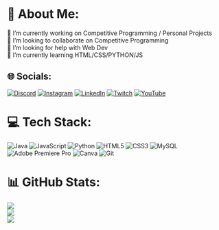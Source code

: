 # 💫 About Me:
🔭 I’m currently working on Competitive Programming / Personal Projects<br>👯 I’m looking to collaborate on Competitive Programming  <br>🤝 I’m looking for help with Web Dev<br>🌱 I’m currently learning HTML/CSS/PYTHON/JS<br>


## 🌐 Socials:
[![Discord](https://img.shields.io/badge/Discord-%237289DA.svg?logo=discord&logoColor=white)](https://discord.gg/Artemieyy ) [![Instagram](https://img.shields.io/badge/Instagram-%23E4405F.svg?logo=Instagram&logoColor=white)](https://instagram.com/mxdhv) [![LinkedIn](https://img.shields.io/badge/LinkedIn-%230077B5.svg?logo=linkedin&logoColor=white)](https://linkedin.com/in/madhav-p1) [![Twitch](https://img.shields.io/badge/Twitch-%239146FF.svg?logo=Twitch&logoColor=white)](https://twitch.tv/artemieyy) [![YouTube](https://img.shields.io/badge/YouTube-%23FF0000.svg?logo=YouTube&logoColor=white)](https://youtube.com/@https://www.youtube.com/@artiiiplays) 

# 💻 Tech Stack:
![Java](https://img.shields.io/badge/java-%23ED8B00.svg?style=for-the-badge&logo=openjdk&logoColor=white) ![JavaScript](https://img.shields.io/badge/javascript-%23323330.svg?style=for-the-badge&logo=javascript&logoColor=%23F7DF1E) ![Python](https://img.shields.io/badge/python-3670A0?style=for-the-badge&logo=python&logoColor=ffdd54) ![HTML5](https://img.shields.io/badge/html5-%23E34F26.svg?style=for-the-badge&logo=html5&logoColor=white) ![CSS3](https://img.shields.io/badge/css3-%231572B6.svg?style=for-the-badge&logo=css3&logoColor=white) ![MySQL](https://img.shields.io/badge/mysql-4479A1.svg?style=for-the-badge&logo=mysql&logoColor=white) ![Adobe Premiere Pro](https://img.shields.io/badge/Adobe%20Premiere%20Pro-9999FF.svg?style=for-the-badge&logo=Adobe%20Premiere%20Pro&logoColor=white) ![Canva](https://img.shields.io/badge/Canva-%2300C4CC.svg?style=for-the-badge&logo=Canva&logoColor=white) ![Git](https://img.shields.io/badge/git-%23F05033.svg?style=for-the-badge&logo=git&logoColor=white)
# 📊 GitHub Stats:
![](https://github-readme-stats.vercel.app/api?username=madhvv&theme=chartreuse-dark&hide_border=true&include_all_commits=true&count_private=true)<br/>
![](https://github-readme-streak-stats.herokuapp.com/?user=madhvv&theme=chartreuse-dark&hide_border=true)<br/>
![](https://github-readme-stats.vercel.app/api/top-langs/?username=madhvv&theme=chartreuse-dark&hide_border=true&include_all_commits=true&count_private=true&layout=compact)

<!-- Proudly created with GPRM ( https://gprm.itsvg.in ) -->

